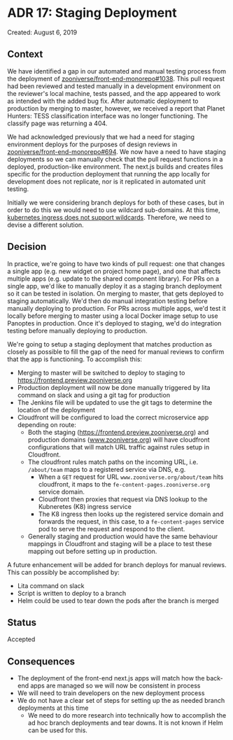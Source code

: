 # ADR 17: Staging Deployment

Created: August 6, 2019

## Context

We have identified a gap in our automated and manual testing process from the deployment of [zooniverse/front-end-monorepo#1038](https://github.com/zooniverse/front-end-monorepo/pull/1038). This pull request had been reviewed and tested manually in a development environment on the reviewer's local machine, tests passed, and the app appeared to work as intended with the added bug fix. After automatic deployment to production by merging to master, however, we received a report that Planet Hunters: TESS classification interface was no longer functioning. The classify page was returning a 404.

We had acknowledged previously that we had a need for staging environment deploys for the purposes of design reviews in [zooniverse/front-end-monorepo#694](https://github.com/zooniverse/front-end-monorepo/issues/694). We now have a need to have staging deployments so we can manually check that the pull request functions in a deployed, production-like environment. The next.js builds and creates files specific for the production deployment that running the app locally for development does not replicate, nor is it replicated in automated unit testing.

Initially we were considering branch deploys for both of these cases, but in order to do this we would need to use wildcard sub-domains. At this time, [kubernetes ingress does not support wildcards](https://github.com/containous/traefik/issues/3884). Therefore, we need to devise a different solution.

## Decision

In practice, we're going to have two kinds of pull request: one that changes a single app (e.g. new widget on project home page), and one that affects multiple apps (e.g. update to the shared component library). For PRs on a single app, we'd like to manually deploy it as a staging branch deployment so it can be tested in isolation. On merging to master, that gets deployed to staging automatically. We'd then do manual integration testing before manually deploying to production. For PRs across multiple apps, we'd test it locally before merging to master using a local Docker image setup to use Panoptes in production. Once it's deployed to staging, we'd do integration testing before manually deploying to production.

We're going to setup a staging deployment that matches production as closely as possible to fill the gap of the need for manual reviews to confirm that the app is functioning. To accomplish this:

- Merging to master will be switched to deploy to staging to https://frontend.preview.zooniverse.org
- Production deployment will now be done manually triggered by lita command on slack and using a git tag for production
- The Jenkins file will be updated to use the git tags to determine the location of the deployment
- Cloudfront will be configured to load the correct microservice app depending on route:
    - Both the staging (https://frontend.preview.zooniverse.org) and production domains (www.zooniverse.org) will have cloudfront configurations that will match URL traffic against rules setup in Cloudfront.
    - The cloudfront rules match paths on the incoming URL, i.e. `/about/team` maps to a registered service via DNS, e.g.
        + When a `GET` request for URL `www.zooniverse.org/about/team` hits cloudfront, it maps to the `fe-content-pages.zooniverse.org` service domain. 
        + Cloudfront then proxies that request via DNS lookup to the Kubneretes (K8) ingress service
        + The K8 ingress then looks up the registered service domain and forwards the request, in this case, to a `fe-content-pages` service pod to serve the request and respond to the client. 
    - Generally staging and production would have the same behaviour mappings in Cloudfront and staging will be a place to test these mapping out before setting up in production.

A future enhancement will be added for branch deploys for manual reviews. This can possibly be accomplished by:

- Lita command on slack
- Script is written to deploy to a branch
- Helm could be used to tear down the pods after the branch is merged

## Status

Accepted

## Consequences

- The deployment of the front-end next.js apps will match how the back-end apps are managed so we will now be consistent in process
- We will need to train developers on the new deployment process
- We do not have a clear set of steps for setting up the as needed branch deployments at this time
  - We need to do more research into technically how to accomplish the ad hoc branch deployments and tear downs. It is not known if Helm can be used for this.
